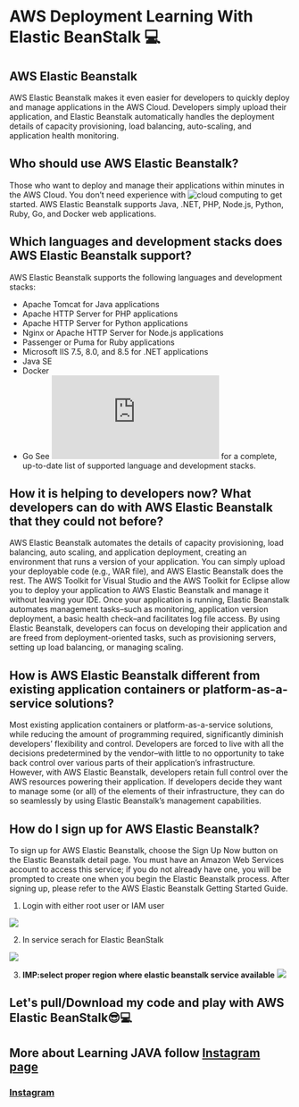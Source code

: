 # AWS Deployment Learning With Elastic BeanStalk :computer:

## AWS Elastic Beanstalk
AWS Elastic Beanstalk makes it even easier for developers to quickly deploy and manage applications in the AWS Cloud. Developers simply upload their application, and Elastic Beanstalk automatically handles the deployment details of capacity provisioning, load balancing, auto-scaling, and application health monitoring.


## Who should use AWS Elastic Beanstalk?
Those who want to deploy and manage their applications within minutes in the AWS Cloud. You don’t need experience with ![cloud computing](https://aws.amazon.com/what-is-cloud-computing/) to get started. AWS Elastic Beanstalk supports Java, .NET, PHP, Node.js, Python, Ruby, Go, and Docker web applications.


## Which languages and development stacks does AWS Elastic Beanstalk support?
AWS Elastic Beanstalk supports the following languages and development stacks:
- Apache Tomcat for Java applications
- Apache HTTP Server for PHP applications
- Apache HTTP Server for Python applications
- Nginx or Apache HTTP Server for Node.js applications
- Passenger or Puma for Ruby applications
- Microsoft IIS 7.5, 8.0, and 8.5 for .NET applications
- Java SE
- Docker
- Go
See ![Supported Platforms](https://docs.aws.amazon.com/elasticbeanstalk/latest/dg/concepts.platforms.html) for a complete, up-to-date list of supported language and development stacks.


## How it is helping to developers now? What developers can do with AWS Elastic Beanstalk that they could not before?
AWS Elastic Beanstalk automates the details of capacity provisioning, load balancing, auto scaling, and application deployment, creating an environment that runs a version of your application. You can simply upload your deployable code (e.g., WAR file), and AWS Elastic Beanstalk does the rest. The AWS Toolkit for Visual Studio and the AWS Toolkit for Eclipse allow you to deploy your application to AWS Elastic Beanstalk and manage it without leaving your IDE. Once your application is running, Elastic Beanstalk automates management tasks–such as monitoring, application version deployment, a basic health check–and facilitates log file access. By using Elastic Beanstalk, developers can focus on developing their application and are freed from deployment-oriented tasks, such as provisioning servers, setting up load balancing, or managing scaling.


## How is AWS Elastic Beanstalk different from existing application containers or platform-as-a-service solutions?
Most existing application containers or platform-as-a-service solutions, while reducing the amount of programming required, significantly diminish developers’ flexibility and control. Developers are forced to live with all the decisions predetermined by the vendor–with little to no opportunity to take back control over various parts of their application’s infrastructure. However, with AWS Elastic Beanstalk, developers retain full control over the AWS resources powering their application. If developers decide they want to manage some (or all) of the elements of their infrastructure, they can do so seamlessly by using Elastic Beanstalk’s management capabilities.



## How do I sign up for AWS Elastic Beanstalk?
To sign up for AWS Elastic Beanstalk, choose the Sign Up Now button on the Elastic Beanstalk detail page. You must have an Amazon Web Services account to access this service; if you do not already have one, you will be prompted to create one when you begin the Elastic Beanstalk process. After signing up, please refer to the&nbsp;AWS Elastic Beanstalk Getting Started Guide.

1. Login with either root user or IAM user

![](https://user-images.githubusercontent.com/25608527/83551199-aa6f1100-a525-11ea-872b-2215714bd5d9.png)


2. In service serach for Elastic BeanStalk

![](https://user-images.githubusercontent.com/25608527/83551202-aba03e00-a525-11ea-9777-cb6e7da3d4ba.png)


3. **IMP:select proper region where elastic beanstalk service available**
![](https://user-images.githubusercontent.com/25608527/83551217-b0fd8880-a525-11ea-9216-96b7ad2f32fa.png)


## Let's pull/Download my code and play with AWS Elastic BeanStalk:sunglasses::computer:

## More about Learning JAVA follow [Instagram page](https://www.instagram.com/learning_with_devil/) 
### [Instagram](https://www.instagram.com/devil_bunnyy/)

